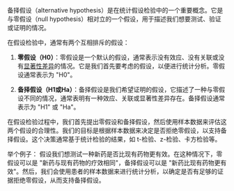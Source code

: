 备择假设（alternative hypothesis）是在统计假设检验中的一个重要概念。它是与零假设（null hypothesis）相对立的一个假设，用于描述我们想要测试、验证或证明的情况。

在假设检验中，通常有两个互相排斥的假设：

1. **零假设（H0）**：零假设是一个默认的假设，通常表示没有效应、没有关联或没有[显著性差异](显著性差异.md)的情况。它是我们首先要考虑的假设，以便进行统计分析。零假设通常表示为 "H0"。

2. **备择假设（H1或Ha）**：备择假设是我们希望证明的假设，它描述了一种与零假设不同的情况，通常表明有一种效应、关联或显著性差异存在。备择假设通常表示为 "H1" 或 "Ha"。

在假设检验过程中，我们首先提出零假设和备择假设，然后使用样本数据来评估这两个假设的合理性。我们的目标是根据样本数据来决定是否拒绝零假设，以支持备择假设。这个决策通常基于统计检验的结果，如 t-检验、z-检验、卡方检验等。

举个例子：
假设我们想测试一种新药是否比现有药物更有效。在这种情况下，零假设可以是 "新药与现有药物的疗效相同"，备择假设可以是 "新药比现有药物更有效"。然后，我们会使用患者的样本数据来进行统计分析，以确定是否有足够的证据拒绝零假设，从而支持备择假设。
